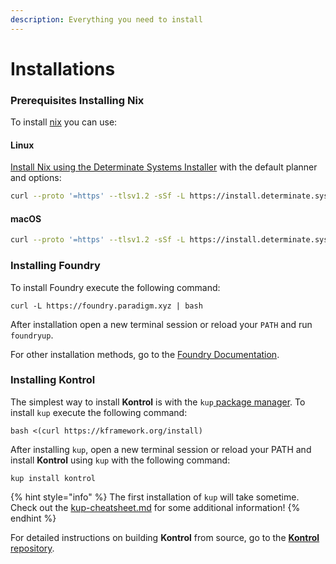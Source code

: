 ```yaml
---
description: Everything you need to install
---
```


# Installations

### Prerequisites Installing Nix

To install [nix](https://nixos.org) you can use:

#### Linux 

[Install Nix using the Determinate Systems Installer](https://github.com/DeterminateSystems/nix-installer#usage) with the default planner and options:

```bash
curl --proto '=https' --tlsv1.2 -sSf -L https://install.determinate.systems/nix | sh -s -- install
```

#### macOS

```bash
curl --proto '=https' --tlsv1.2 -sSf -L https://install.determinate.systems/nix | sh -s -- install macos --extra-conf "trusted-users = $(whoami)"
```

### Installing Foundry <a href="#h.nx9ig3q6eqt5" id="h.nx9ig3q6eqt5"></a>

To install Foundry execute the following command:

```
curl -L https://foundry.paradigm.xyz | bash
```

After installation open a new terminal session or reload your `PATH` and run `foundryup`.

For other installation methods, go to the [Foundry Documentation](https://book.getfoundry.sh/getting-started/installation).

### Installing Kontrol <a href="#h.c2tiycvv94xz" id="h.c2tiycvv94xz"></a>

The simplest way to install **Kontrol** is with the `kup`[ ](https://github.com/runtimeverification/kup)[package manager](https://github.com/runtimeverification/kup). To install `kup` execute the following command:

```
bash <(curl https://kframework.org/install)
```

After installing `kup`, open a new terminal session or reload your PATH and install **Kontrol** using `kup` with the following command:

```
kup install kontrol
```


{% hint style="info" %}
The first installation of `kup` will take sometime. Check out the [kup-cheatsheet.md](../../cheatsheets/kup-cheatsheet.md "mention") for some additional information!
{% endhint %}

For detailed instructions on building **Kontrol** from source, go to the [**Kontrol** repository](https://github.com/runtimeverification/kontrol).
